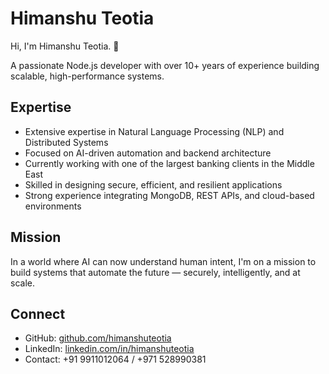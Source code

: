 # Himanshu Teotia

Hi, I'm Himanshu Teotia. 👋

A passionate Node.js developer with over 10+ years of experience building scalable, high-performance systems.

## Expertise

- Extensive expertise in Natural Language Processing (NLP) and Distributed Systems
- Focused on AI-driven automation and backend architecture
- Currently working with one of the largest banking clients in the Middle East
- Skilled in designing secure, efficient, and resilient applications
- Strong experience integrating MongoDB, REST APIs, and cloud-based environments

## Mission

In a world where AI can now understand human intent, I'm on a mission to build systems that automate the future — securely, intelligently, and at scale.

## Connect

- GitHub: [github.com/himanshuteotia](https://github.com/himanshuteotia)
- LinkedIn: [linkedin.com/in/himanshuteotia](https://www.linkedin.com/in/himanshuteotia)
- Contact: +91 9911012064 / +971 528990381

